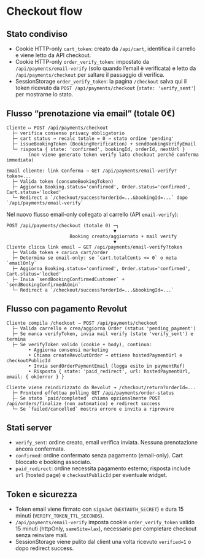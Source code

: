 # Checkout flow

## Stato condiviso
- Cookie HTTP-only `cart_token`: creato da `/api/cart`, identifica il carrello e viene letto da API checkout.
- Cookie HTTP-only `order_verify_token`: impostato da `/api/payments/email-verify` (solo quando l’email è verificata) e letto da `/api/payments/checkout` per saltare il passaggio di verifica.
- SessionStorage `order_verify_token`: la pagina `/checkout` salva qui il token ricevuto da `POST /api/payments/checkout` (`state: 'verify_sent'`) per mostrarne lo stato.

## Flusso “prenotazione via email” (totale 0€)
```
Cliente ↦ POST /api/payments/checkout
  ├─ verifica consenso privacy obbligatorio
  ├─ cart status → recalc totale = 0 → stato ordine 'pending'
  ├─ issueBookingToken (BookingVerification) + sendBookingVerifyEmail
  └─ risposta { state: 'confirmed', bookingId, orderId, nextUrl }
        (non viene generato token verify lato checkout perché conferma immediata)

Email cliente: link Conferma → GET /api/payments/email-verify?token=...
  ├─ Valida token (consumeBookingToken)
  ├─ Aggiorna Booking.status='confirmed', Order.status='confirmed', Cart.status='locked'
  └─ Redirect a `/checkout/success?orderId=...&bookingId=...` dopo `/api/payments/email-verify`
```
Nel nuovo flusso email-only collegato al carrello (API `email-verify`):
```
POST /api/payments/checkout (totale 0) ─┐
                                       ▼
                       Booking creato/aggiornato + mail verify
                                       ▼
Cliente clicca link email → GET /api/payments/email-verify?token
  ├─ Valida token + carica cart/order
  ├─ Determina se email-only: se `cart.totalCents <= 0` o meta `emailOnly`
  ├─ Aggiorna Booking.status='confirmed', Order.status='confirmed', Cart.status='locked'
  ├─ Invia `sendBookingConfirmedCustomer` + `sendBookingConfirmedAdmin`
  └─ Redirect a `/checkout/success?orderId=...&bookingId=...`
```

## Flusso con pagamento Revolut
```
Cliente compila /checkout → POST /api/payments/checkout
  ├─ Valida carrello e crea/aggiorna Order (status 'pending_payment')
  ├─ Se manca verifyToken, invia mail verify (state 'verify_sent') e termina
  ├─ Se verifyToken valido (cookie + body), continua:
        • Aggiorna consensi marketing
        • Chiama createRevolutOrder → ottiene hostedPaymentUrl e checkoutPublicId
        • Invia sendOrderPaymentEmail (logga esito in paymentRef)
        • Risposta { state: 'paid_redirect', url: hostedPaymentUrl, email: { ok|error } }

Cliente viene reindirizzato da Revolut → /checkout/return?orderId=...
  ├─ Frontend effettua polling GET /api/payments/order-status
  ├─ Se stato `paid/completed` chiama opzionalmente POST /api/orders/finalize (non automatico) e redirect success
  └─ Se `failed/cancelled` mostra errore e invita a riprovare
```

## Stati server
- `verify_sent`: ordine creato, email verifica inviata. Nessuna prenotazione ancora confermata.
- `confirmed`: ordine confermato senza pagamento (email-only). Cart bloccato e booking associato.
- `paid_redirect`: ordine necessita pagamento esterno; risposta include `url` (hosted page) e `checkoutPublicId` per eventuale widget.

## Token e sicurezza
- Token email viene firmato con `signJwt` (`NEXTAUTH_SECRET`) e dura 15 minuti (`VERIFY_TOKEN_TTL_SECONDS`).
- `/api/payments/email-verify` imposta cookie `order_verify_token` valido 15 minuti (httpOnly, `sameSite=lax`), necessario per completare checkout senza reinviare mail.
- SessionStorage viene pulito dal client una volta ricevuto `verified=1` o dopo redirect success.
